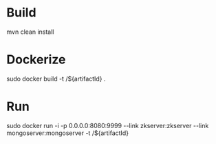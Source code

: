 # Build

mvn clean install

# Dockerize 

sudo docker build -t <username>/${artifactId} .

# Run

sudo docker run -i -p 0.0.0.0:8080:9999 --link zkserver:zkserver --link mongoserver:mongoserver -t <username>/${artifactId} 


